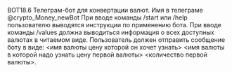 BOT18.6 
Телеграм-бот для конвертации валют. Имя в телеграме @crypto_Money_newBot 
При вводе команды /start или /help пользователю выводятся инструкции по применению бота.
При вводе команды /values должна выводиться информация о всех доступных валютах в читаемом виде.
Пользователь должен отправить сообщение боту в виде:
<имя валюты цену которой он хочет узнать>
<имя валюты в которой надо узнать цену первой валюты>
<количество первой валюты>.
